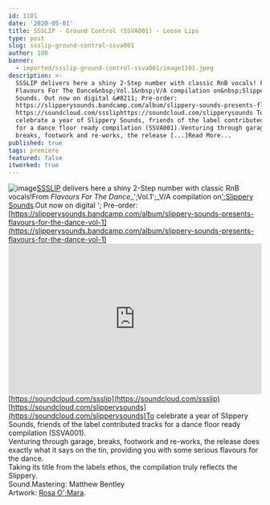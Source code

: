 ```yaml
---
id: 1101
date: '2020-05-01'
title: SSSLIP - Ground Control (SSVA001) - Loose Lips
type: post
slug: ssslip-ground-control-ssva001
author: 100
banner:
  - imported/ssslip-ground-control-ssva001/image1101.jpeg
description: >-
  SSSLIP delivers here a shiny 2-Step number with classic RnB vocals! From
  Flavours For The Dance&nbsp;Vol.1&nbsp;V/A compilation on&nbsp;Slippery
  Sounds. Out now on digital &#8211; Pre-order:
  https://slipperysounds.bandcamp.com/album/slippery-sounds-presents-flavours-for-the-dance-vol-1
  https://soundcloud.com/sssliphttps://soundcloud.com/slipperysounds To
  celebrate a year of Slippery Sounds, friends of the label contributed tracks
  for a dance floor ready compilation (SSVA001).Venturing through garage,
  breaks, footwork and re-works, the release [...]Read More...
published: true
tags: premiere
featured: false
itworked: true
---
```

![image](../imported/ssslip-ground-control-ssva001/image1101.jpeg)[SSSLIP](https://soundcloud.com/ssslip) delivers here a shiny 2-Step number with classic RnB vocals!From _Flavours For The Dance__';Vol.1';_V/A compilation on[';Slippery Sounds](https://slipperysounds.bandcamp.com/).Out now on digital '; Pre-order: [](https://slipperysounds.bandcamp.com/album/slippery-sounds-presents-flavours-for-the-dance-vol-1?fbclid=IwAR3WtaSsJvi4E9kQFXXyFd7y00g-wHJzojFWqJEuCZ5h2wYWiyUbiiFPq2Y)[https://slipperysounds.bandcamp.com/album/slippery-sounds-presents-flavours-for-the-dance-vol-1](https://slipperysounds.bandcamp.com/album/slippery-sounds-presents-flavours-for-the-dance-vol-1)<iframe width='100%' height='300' scrolling='no' frameborder='no' allow='autoplay' src='https://w.soundcloud.com/player/?url=https%3A//api.soundcloud.com/tracks/811163248&color=%23ff5500&auto_play=false&hide_related=false&show_comments=true&show_user=true&show_reposts=false&show_teaser=true'></iframe>[](https://soundcloud.com/ssslip)[https://soundcloud.com/ssslip](https://soundcloud.com/ssslip)  
[](https://soundcloud.com/slipperysounds)[https://soundcloud.com/slipperysounds](https://soundcloud.com/slipperysounds)To celebrate a year of Slippery Sounds, friends of the label contributed tracks for a dance floor ready compilation (SSVA001).  
Venturing through garage, breaks, footwork and re-works, the release does exactly what it says on the tin, providing you with some serious flavours for the dance.  
Taking its title from the labels ethos, the compilation truly reflects the Slippery.  
Sound.Mastering: Matthew Bentley  
Artwork: [Rosa O';Mara](http://instagram.com/boysaveloy).